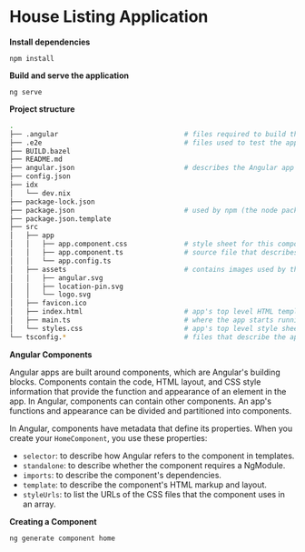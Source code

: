 # House Listing Application

**Install dependencies**

```shell
npm install
```

**Build and serve the application**

```shell
ng serve
```

**Project structure**

```bash
.
├── .angular                               # files required to build the Angular app
├── .e2e                                   # files used to test the app
├── BUILD.bazel
├── README.md
├── angular.json                           # describes the Angular app to the app building tools
├── config.json
├── idx
│   └── dev.nix
├── package-lock.json
├── package.json                           # used by npm (the node package manager) to run the finished app
├── package.json.template
├── src
│   ├── app
│   │   ├── app.component.css              # style sheet for this component
│   │   ├── app.component.ts               # source file that describes the app-root component. This is the top-level Angular component in the app
│   │   └── app.config.ts
│   ├── assets                             # contains images used by the app
│   │   ├── angular.svg
│   │   ├── location-pin.svg
│   │   └── logo.svg
│   ├── favicon.ico
│   ├── index.html                         # app's top level HTML template
│   ├── main.ts                            # where the app starts running
│   └── styles.css                         # app's top level style sheet
└── tsconfig.*                             # files that describe the app's configuration to the TypeScript compiler
```

**Angular Components**

Angular apps are built around components, which are Angular's building blocks. Components contain the code, HTML layout, and CSS style information that provide the function and appearance of an element in the app. In Angular, components can contain other components. An app's functions and appearance can be divided and partitioned into components.

In Angular, components have metadata that define its properties. When you create your `HomeComponent`, you use these properties:

- `selector`: to describe how Angular refers to the component in templates.
- `standalone`: to describe whether the component requires a NgModule.
- `imports`: to describe the component's dependencies.
- `template`: to describe the component's HTML markup and layout.
- `styleUrls`: to list the URLs of the CSS files that the component uses in an array.

**Creating a Component**

```shell
ng generate component home
```
